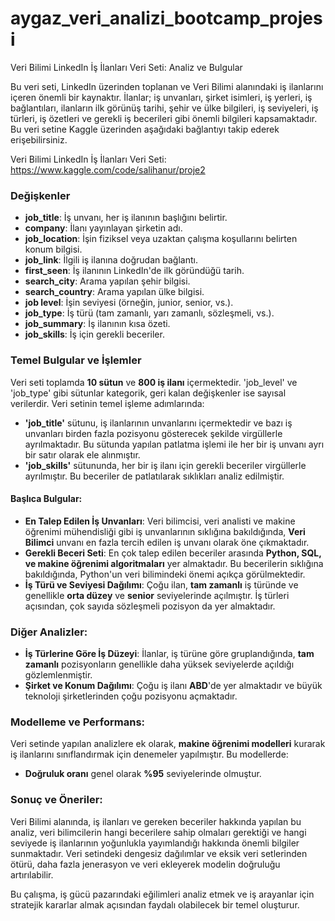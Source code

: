 # aygaz_veri_analizi_bootcamp_projesi

  Veri Bilimi LinkedIn İş İlanları Veri Seti: Analiz ve Bulgular

  Bu veri seti, LinkedIn üzerinden toplanan ve Veri Bilimi alanındaki iş ilanlarını içeren önemli bir kaynaktır. İlanlar; iş unvanları, şirket isimleri, iş yerleri, iş bağlantıları, ilanların ilk görünüş tarihi, şehir ve ülke bilgileri, iş seviyeleri, iş türleri, iş özetleri ve gerekli iş becerileri gibi önemli bilgileri kapsamaktadır. Bu veri setine Kaggle üzerinden aşağıdaki bağlantıyı takip ederek erişebilirsiniz.

Veri Bilimi LinkedIn İş İlanları Veri Seti: https://www.kaggle.com/code/salihanur/proje2
### Değişkenler
- **job_title**: İş unvanı, her iş ilanının başlığını belirtir.
- **company**: İlanı yayınlayan şirketin adı.
- **job_location**: İşin fiziksel veya uzaktan çalışma koşullarını belirten konum bilgisi.
- **job_link**: İlgili iş ilanına doğrudan bağlantı.
- **first_seen**: İş ilanının LinkedIn'de ilk göründüğü tarih.
- **search_city**: Arama yapılan şehir bilgisi.
- **search_country**: Arama yapılan ülke bilgisi.
- **job level**: İşin seviyesi (örneğin, junior, senior, vs.).
- **job_type**: İş türü (tam zamanlı, yarı zamanlı, sözleşmeli, vs.).
- **job_summary**: İş ilanının kısa özeti.
- **job_skills**: İş için gerekli beceriler.

### Temel Bulgular ve İşlemler
Veri seti toplamda **10 sütun** ve **800 iş ilanı** içermektedir. 'job_level' ve 'job_type' gibi sütunlar kategorik, geri kalan değişkenler ise sayısal verilerdir. Veri setinin temel işleme adımlarında:
- **'job_title'** sütunu, iş ilanlarının unvanlarını içermektedir ve bazı iş unvanları birden fazla pozisyonu gösterecek şekilde virgüllerle ayrılmaktadır. Bu sütunda yapılan patlatma işlemi ile her bir iş unvanı ayrı bir satır olarak ele alınmıştır.
- **'job_skills'** sütununda, her bir iş ilanı için gerekli beceriler virgüllerle ayrılmıştır. Bu beceriler de patlatılarak sıklıkları analiz edilmiştir.

#### Başlıca Bulgular:
- **En Talep Edilen İş Unvanları**: Veri bilimcisi, veri analisti ve makine öğrenimi mühendisliği gibi iş unvanlarının sıklığına bakıldığında, **Veri Bilimci** unvanı en fazla tercih edilen iş unvanı olarak öne çıkmaktadır.
- **Gerekli Beceri Seti**: En çok talep edilen beceriler arasında **Python, SQL, ve makine öğrenimi algoritmaları** yer almaktadır. Bu becerilerin sıklığına bakıldığında, Python'un veri bilimindeki önemi açıkça görülmektedir.
- **İş Türü ve Seviyesi Dağılımı**: Çoğu ilan, **tam zamanlı** iş türünde ve genellikle **orta düzey** ve **senior** seviyelerinde açılmıştır. İş türleri açısından, çok sayıda sözleşmeli pozisyon da yer almaktadır.

### Diğer Analizler:
- **İş Türlerine Göre İş Düzeyi**: İlanlar, iş türüne göre gruplandığında, **tam zamanlı** pozisyonların genellikle daha yüksek seviyelerde açıldığı gözlemlenmiştir.
- **Şirket ve Konum Dağılımı**: Çoğu iş ilanı **ABD**'de yer almaktadır ve büyük teknoloji şirketlerinden çoğu pozisyonu açmaktadır.
  
### Modelleme ve Performans:
  Veri setinde yapılan analizlere ek olarak, **makine öğrenimi modelleri** kurarak iş ilanlarını sınıflandırmak için denemeler yapılmıştır. Bu modellerde:
- **Doğruluk oranı** genel olarak **%95** seviyelerinde olmuştur.

### Sonuç ve Öneriler:
  Veri Bilimi alanında, iş ilanları ve gereken beceriler hakkında yapılan bu analiz, veri bilimcilerin hangi becerilere sahip olmaları gerektiği ve hangi seviyede iş ilanlarının yoğunlukla yayımlandığı hakkında önemli bilgiler sunmaktadır. Veri setindeki dengesiz dağılımlar ve eksik veri setlerinden ötürü, daha fazla jenerasyon ve veri ekleyerek modelin doğruluğu artırılabilir.

  Bu çalışma, iş gücü pazarındaki eğilimleri analiz etmek ve iş arayanlar için stratejik kararlar almak açısından faydalı olabilecek bir temel oluşturur.
